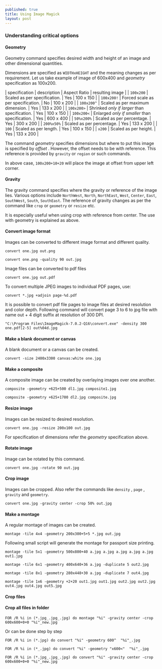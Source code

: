 ```yaml
---
published: true
title: Using Image Magick
layout: post
---
```

### Understanding critical options

#### Geometry

Geometry command specifies desired width and height of an image and other dimensional quantities. 

Dimensions are specified as `WIDTHxHEIGHT` and the meaning changes as per requirement. Let us take example of image of 600x400 and _geometry_ specification as 100x200.

| specification | description | Aspect Ratio | resulting image |
| `100x200` | Scaled as per specification. | Yes | 100 x 150 |
| `100x200!` | Forced scale as per specification. | No | 100 x 200 |
| `100x200^` | Scaled as per maximum dimension. | Yes | 133 x 200 |
| `100x200>` | Shrinked _only if larger_ than specification. | Yes  | 100 x 150 |
| `100x200<` | Enlarged _only if smaller_ than specification. | Yes  | 600 x 400 |
| `50%x200%` | Scaled as per percentage. | Yes | 300 x 200 |
| `200%x50%` | Scaled as per percentage. | Yes | 133 x 200 |
| `100` | Scaled as per length. | Yes | 100 x 150 |
| `x200` | Scaled as per height. | Yes | 133 x 200 |

The command _geometry_ specifies dimensions but where to put this image is specified by _offset_ . However, the offset needs to be with reference. This reference is provided by `gravity` or `region` or such commands. 

In above case, `100x200+10+20` will place the image at offset from upper left corner. 

#### Gravity 

The gravity command specifies where the gravity or reference of the image lies. Various options include `NorthWest`, `North`, `NorthEast`, `West`, `Center`, `East`, `SouthWest`, `South`, `SouthEast`. The reference of gravity changes as per the command like `crop` or `geometry` or `resize` etc. 

It is especially useful when using crop with reference from center. The use with geometry is explained as above.

#### Convert image format

Images can be converted to different image format and different quality.

`convert one.jpg out.png`

`convert one.png -quality 90 out.jpg`

Image files can be converted to pdf files 

`convert one.jpg out.pdf`

To convert multiple JPEG images to individual PDF pages, use:

`convert *.jpg +adjoin page-%d.pdf`

It is possible to convert pdf file pages to image files at desired resolution and color depth. Following command will convert page 3 to 6 to jpg file with name out + 4 digit suffix at resolution of 300 DPI.

`"C:\Program Files\ImageMagick-7.0.2-Q16\convert.exe" -density 300 one.pdf[2-5] out%04d.jpg`

#### Make a blank document or canvas

A blank document or a canvas can be created.

`convert -size 2400x3300 canvas:white one.jpg`

#### Make a composite

A composite image can be created by overlaying images over one another.

`composite -geometry +625+500 dl1.jpg composite1.jpg`

`composite -geometry +625+1700 dl2.jpg composite.jpg`

#### Resize image

Images can be resized to desired resolution. 

`convert one.jpg -resize 200x100 out.jpg`

For specification of dimensions refer the _geometry_ specification above.

#### Rotate image

Image can be rotated by this command.

`convert one.jpg -rotate 90 out.jpg`

#### Crop image

Images can be cropped. Also refer the commands like `density` , `page` , `gravity` and `geometry`.

`convert one.jpg -gravity center -crop 50% out.jpg`

#### Make a montage 

A regular montage of images can be created.

`montage -tile 4x4 -geometry 200x300+5+5 *.jpg out.jpg`

Following small script will generate the montage for passport size printing.

`montage -tile 5x1 -geometry 500x800+40 a.jpg a.jpg a.jpg a.jpg a.jpg out1.jpg`

`montage -tile 6x1 -geometry 400x640+36 a.jpg -duplicate 5 out2.jpg`

`montage -tile 8x1 -geometry 280x448+30 a.jpg -duplicate 7 out4.jpg`

`montage -tile 1x6 -geometry +2+20 out1.jpg out1.jpg out2.jpg out2.jpg out4.jpg out4.jpg out5.jpg`


#### Crop files



#### Crop all files in folder

`FOR /R %i in (*.jpg_.jpg_.jpg) do montage "%i" -gravity center -crop 600x600+0+0 "%i"_new.jpg`

Or can be done step by step

`FOR /R %i in (*.jpg) do convert "%i" -geometry 600^  "%i"_.jpg`

`FOR /R %i in (*_.jpg) do convert "%i" -geometry "x600<"  "%i"_.jpg`

`FOR /R %i in (*.jpg_.jpg_.jpg) do convert "%i" -gravity center -crop 600x600+0+0 "%i"_new.jpg`